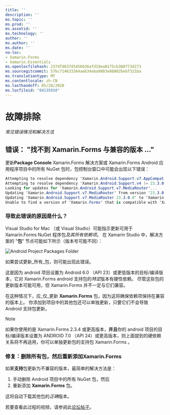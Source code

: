 ```yaml
---
title: ''
description: ''
ms.topic: ''
ms.prod: ''
ms.assetid: ''
ms.technology: ''
author: ''
ms.author: ''
ms.date: ''
no-loc:
- Xamarin.Forms
- Xamarin.Essentials
ms.openlocfilehash: 237dfd637d5456636afd19ea0175cb388773d273
ms.sourcegitcommit: 57bc714633364aeb34aba9803e88802bebf321ba
ms.translationtype: MT
ms.contentlocale: zh-CN
ms.lasthandoff: 05/28/2020
ms.locfileid: "84135910"
---
```

# <a name="troubleshooting"></a>故障排除

_常见错误情况和解决方法_

## <a name="error-unable-to-find-a-version-of-xamarinforms-compatible-with"></a>错误： "找不到 Xamarin.Forms 与兼容的版本 ..."

更新**Package Console** Xamarin.Forms 解决方案或 Xamarin.Forms Android 应用程序项目中的所有 NuGet 包时，包控制台窗口中可能会出现以下错误：

```csharp
Attempting to resolve dependency 'Xamarin.Android.Support.v7.AppCompat (= 23.3.0.0)'.
Attempting to resolve dependency 'Xamarin.Android.Support.v4 (= 23.3.0.0)'.
Looking for updates for 'Xamarin.Android.Support.v7.MediaRouter'...
Updating 'Xamarin.Android.Support.v7.MediaRouter' from version '23.3.0.0' to '23.3.1.0' in project 'Todo.Droid'.
Updating 'Xamarin.Android.Support.v7.MediaRouter 23.3.0.0' to 'Xamarin.Android.Support.v7.MediaRouter 23.3.1.0' failed.
Unable to find a version of 'Xamarin.Forms' that is compatible with 'Xamarin.Android.Support.v7.MediaRouter 23.3.0.0'.
```

### <a name="what-causes-this-error"></a>导致此错误的原因是什么？

Visual Studio for Mac （或 Visual Studio）可能指示更新可用于 Xamarin.Forms NuGet 程序包*及其所有依赖项*。 在 Xamarin Studio 中，解决方案的 "**包**" 节点可能如下所示（版本号可能不同）：

![](images/updates-available.png "Android Project Packages Folder")

如果尝试更新_所有_包，则可能出现此错误。

这是因为 android 项目设置为 Android 6.0 （API 23）或更低版本的目标/编译版本，它对 Xamarin.Forms android 支持包的*特定*版本有硬性依赖。 尽管这些包的更新版本可能可用，但 Xamarin.Forms 并不一定与它们兼容。

在这种情况下，应_仅_更新 **Xamarin.Forms** 包，因为这将确保依赖项保持在兼容的版本上。 你添加到项目中的其他包还可以单独更新，只要它们不会导致 Android 支持包更新。

> [!NOTE]
> 如果你使用的是 Xamarin.Forms 2.3.4 或更高版本，**并且**你的 android 项目的目标/编译版本设置为 ANDROID 7.0 （API 24）或更高版本，则上面提到的硬依赖关系将不再适用，你可以单独更新包的支持包 Xamarin.Forms 。

### <a name="fix-remove-all-packages-and-re-add-xamarinforms"></a>修复：删除所有包，然后重新添加Xamarin.Forms

如果**支持**包更新为不兼容的版本，最简单的解决方法是：

1. 手动删除 Android 项目中的所有 NuGet 包，然后
2. 重新添加 **Xamarin.Forms** 包。

这将自动下载其他包的*正确*版本。

若要查看此过程的视频，请参阅此[论坛帖子](https://forums.xamarin.com/discussion/comment/170012/#Comment_170012)。
